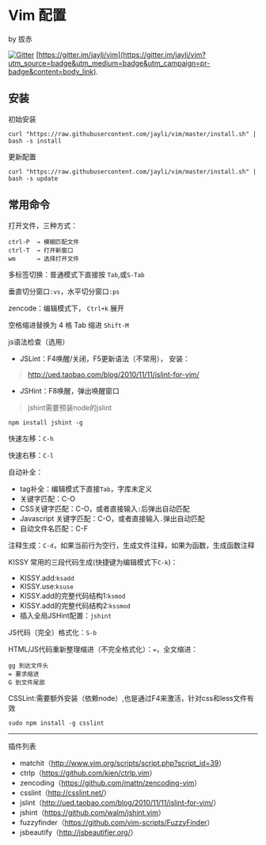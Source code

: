 # Vim 配置 

by 拔赤

[![Gitter](https://badges.gitter.im/Join%20Chat.svg)](https://gitter.im/jayli/vim?utm_source=badge&utm_medium=badge&utm_campaign=pr-badge&utm_content=body_badge) [https://gitter.im/jayli/vim](https://gitter.im/jayli/vim?utm_source=badge&utm_medium=badge&utm_campaign=pr-badge&content=body_link). 

## 安装

初始安装

	curl "https://raw.githubusercontent.com/jayli/vim/master/install.sh" | bash -s install

更新配置

	curl "https://raw.githubusercontent.com/jayli/vim/master/install.sh" | bash -s update 

## 常用命令

打开文件，三种方式：

	ctrl-P	→ 模糊匹配文件
	ctrl-T	→ 打开新窗口
	wm		→ 选择打开文件

多标签切换：普通模式下直接按 `Tab`,或`S-Tab`

垂直切分窗口`:vs`，水平切分窗口`:ps`

zencode：编辑模式下， `Ctrl+k` 展开

空格缩进替换为 4 格 Tab 缩进 `Shift-M`

js语法检查（选用）

- JSLint：F4唤醒/关闭，F5更新语法（不常用）， 安装：

> <http://ued.taobao.com/blog/2010/11/11/jslint-for-vim/>

- JSHint：F8唤醒，弹出唤醒窗口

> jshint需要预装node的jslint

	npm install jshint -g

快速左移：`C-h`

快速右移：`C-l`

自动补全：

- tag补全：编辑模式下直接`Tab`，字库未定义
- 关键字匹配：C-O
- CSS关键字匹配：C-O，或者直接输入`:`后弹出自动匹配
- Javascript 关键字匹配：C-O，或者直接输入`.`弹出自动匹配
- 自动文件名匹配：C-F

注释生成：`C-d`，如果当前行为空行，生成文件注释，如果为函数，生成函数注释

KISSY 常用的三段代码生成(快捷键为编辑模式下`C-k`)：

- KISSY.add:`ksadd`
- KISSY.use:`ksuse`
- KISSY.add的完整代码结构1:`ksmod`
- KISSY.add的完整代码结构2:`kssmod`
- 插入全局JSHint配置：`jshint`

JS代码（完全）格式化：`S-b`

HTML/JS代码重新整理缩进（不完全格式化）：`=`，全文缩进：

	gg 到达文件头
	= 要求缩进
	G 到文件尾部

CSSLint:需要额外安装（依赖node）,也是通过F4来激活，针对css和less文件有效

	sudo npm install -g csslint

------

插件列表

- matchit（<http://www.vim.org/scripts/script.php?script_id=39>）
- ctrlp（<https://github.com/kien/ctrlp.vim>）
- zencoding（<https://github.com/mattn/zencoding-vim>）
- csslint（<http://csslint.net/>）
- jslint（<http://ued.taobao.com/blog/2010/11/11/jslint-for-vim/>）
- jshint（<https://github.com/walm/jshint.vim>）
- fuzzyfinder（<https://github.com/vim-scripts/FuzzyFinder>）
- jsbeautify（<http://jsbeautifier.org/>）



